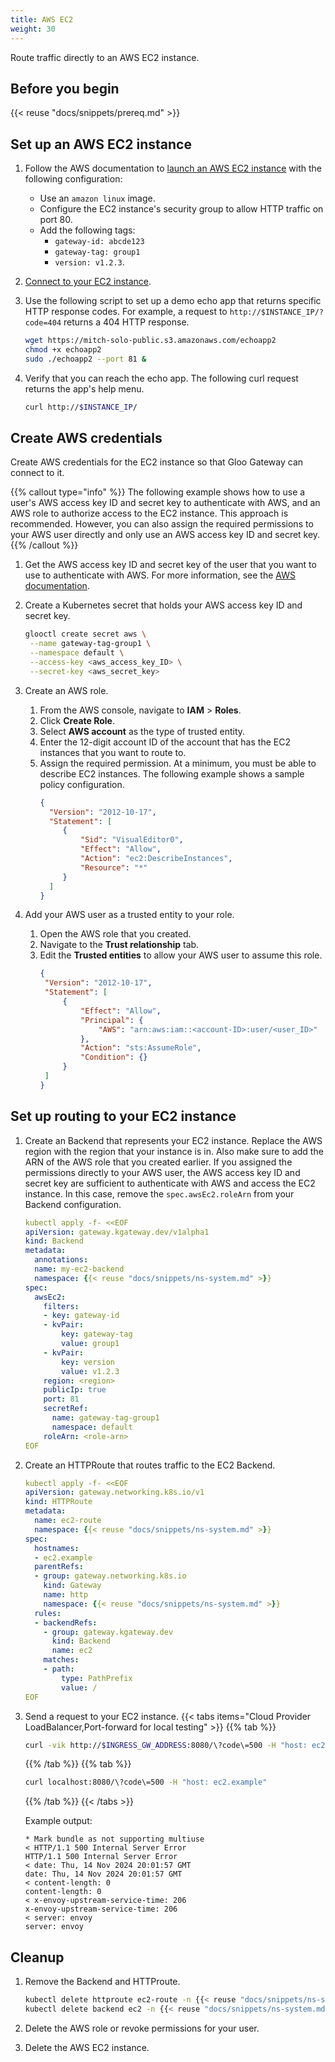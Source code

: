 ```yaml
---
title: AWS EC2
weight: 30
---
```


Route traffic directly to an AWS EC2 instance. 

## Before you begin 

{{< reuse "docs/snippets/prereq.md" >}}

## Set up an AWS EC2 instance

1. Follow the AWS documentation to [launch an AWS EC2 instance](https://docs.aws.amazon.com/AWSEC2/latest/UserGuide/EC2_GetStarted.html#ec2-launch-instance) with the following configuration: 
   * Use an `amazon linux` image. 
   * Configure the EC2 instance's security group to allow HTTP traffic on port 80. 
   * Add the following tags: 
     - `gateway-id: abcde123`
     - `gateway-tag: group1`
     - `version: v1.2.3`. 

2. [Connect to your EC2 instance](https://docs.aws.amazon.com/AWSEC2/latest/UserGuide/EC2_GetStarted.html#ec2-connect-to-instance). 

3. Use the following script to set up a demo echo app that returns specific HTTP response codes. For example, a request to `http://$INSTANCE_IP/?code=404` returns a 404 HTTP response. 
   ```sh
   wget https://mitch-solo-public.s3.amazonaws.com/echoapp2
   chmod +x echoapp2
   sudo ./echoapp2 --port 81 &
   ```
   
4. Verify that you can reach the echo app. The following curl request returns the app's help menu. 
   ```sh
   curl http://$INSTANCE_IP/
   ```
   
## Create AWS credentials

Create AWS credentials for the EC2 instance so that Gloo Gateway can connect to it. 

{{% callout type="info" %}}
The following example shows how to use a user's AWS access key ID and secret key to authenticate with AWS, and an AWS role to authorize access to the EC2 instance. This approach is recommended. However, you can also assign the required permissions to your AWS user directly and only use an AWS access key ID and secret key. 
{{% /callout %}}

1. Get the AWS access key ID and secret key of the user that you want to use to authenticate with AWS. For more information, see the [AWS documentation](https://docs.aws.amazon.com/IAM/latest/UserGuide/id_credentials_access-keys.html). 

2. Create a Kubernetes secret that holds your AWS access key ID and secret key. 
   ```sh
   glooctl create secret aws \
    --name gateway-tag-group1 \
    --namespace default \
    --access-key <aws_access_key_ID> \
    --secret-key <aws_secret_key>
    ```

3. Create an AWS role. 
   1. From the AWS console, navigate to **IAM** > **Roles**. 
   2. Click **Create Role**.
   3. Select **AWS account** as the type of trusted entity.
   4. Enter the 12-digit account ID of the account that has the EC2 instances that you want to route to.
   5. Assign the required permission. At a minimum, you must be able to describe EC2 instances. The following example shows a sample policy configuration. 
      ```json
      {
        "Version": "2012-10-17",
        "Statement": [
           {
               "Sid": "VisualEditor0",
               "Effect": "Allow",
               "Action": "ec2:DescribeInstances",
               "Resource": "*"
           }
        ]
      }
      ```

4. Add your AWS user as a trusted entity to your role. 
   1. Open the AWS role that you created. 
   2. Navigate to the **Trust relationship** tab. 
   3. Edit the **Trusted entities** to allow your AWS user to assume this role. 
      ```json
      {
       "Version": "2012-10-17",
       "Statement": [
           {
               "Effect": "Allow",
               "Principal": {
                   "AWS": "arn:aws:iam::<account-ID>:user/<user_ID>"
               },
               "Action": "sts:AssumeRole",
               "Condition": {}
           }
       ]
      }
      ``` 
 
## Set up routing to your EC2 instance


1. Create an Backend that represents your EC2 instance. Replace the AWS region with the region that your instance is in. Also make sure to add the ARN of the AWS role that you created earlier. If you assigned the permissions directly to your AWS user, the AWS access key ID and secret key are sufficient to authenticate with AWS and access the EC2 instance. In this case, remove the `spec.awsEc2.roleArn` from your Backend configuration. 
   ```yaml
   kubectl apply -f- <<EOF              
   apiVersion: gateway.kgateway.dev/v1alpha1
   kind: Backend
   metadata:
     annotations:
     name: my-ec2-backend
     namespace: {{< reuse "docs/snippets/ns-system.md" >}}
   spec:
     awsEc2:
       filters:
       - key: gateway-id
       - kvPair:
           key: gateway-tag
           value: group1
       - kvPair:
           key: version
           value: v1.2.3
       region: <region>
       publicIp: true
       port: 81
       secretRef:
         name: gateway-tag-group1
         namespace: default
       roleArn: <role-arn>
   EOF
   ```

2. Create an HTTPRoute that routes traffic to the EC2 Backend. 
   ```yaml
   kubectl apply -f- <<EOF   
   apiVersion: gateway.networking.k8s.io/v1
   kind: HTTPRoute
   metadata:
     name: ec2-route
     namespace: {{< reuse "docs/snippets/ns-system.md" >}}
   spec:
     hostnames:
     - ec2.example
     parentRefs:
     - group: gateway.networking.k8s.io
       kind: Gateway
       name: http
       namespace: {{< reuse "docs/snippets/ns-system.md" >}}
     rules:
     - backendRefs:
       - group: gateway.kgateway.dev
         kind: Backend
         name: ec2
       matches:
       - path:
           type: PathPrefix
           value: /
   EOF
   ```

3. Send a request to your EC2 instance. 
   {{< tabs items="Cloud Provider LoadBalancer,Port-forward for local testing"  >}}
   {{% tab %}}
   ```sh
   curl -vik http://$INGRESS_GW_ADDRESS:8080/\?code\=500 -H "host: ec2.example:8080"
   ```
   {{% /tab %}}
   {{% tab  %}}
   ```sh
   curl localhost:8080/\?code\=500 -H "host: ec2.example"
   ```
   {{% /tab %}}
   {{< /tabs >}}
   
   Example output: 
   ```
   * Mark bundle as not supporting multiuse
   < HTTP/1.1 500 Internal Server Error
   HTTP/1.1 500 Internal Server Error
   < date: Thu, 14 Nov 2024 20:01:57 GMT
   date: Thu, 14 Nov 2024 20:01:57 GMT
   < content-length: 0
   content-length: 0
   < x-envoy-upstream-service-time: 206
   x-envoy-upstream-service-time: 206
   < server: envoy
   server: envoy
   ```


## Cleanup

1. Remove the Backend and HTTProute.
   ```sh
   kubectl delete httproute ec2-route -n {{< reuse "docs/snippets/ns-system.md" >}}
   kubectl delete backend ec2 -n {{< reuse "docs/snippets/ns-system.md" >}}
   ```

2. Delete the AWS role or revoke permissions for your user.  

3. Delete the AWS EC2 instance. 
